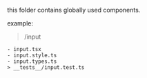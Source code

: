 this folder contains globally used components.

example:

> /input

    - input.tsx
    - input.style.ts
    - input.types.ts
    > __tests__/input.test.ts

